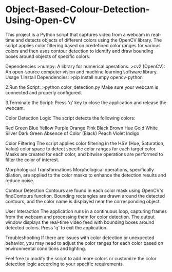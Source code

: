 # Object-Based-Colour-Detection-Using-Open-CV
 This project is a Python script that captures video from a webcam in real-time and detects objects of different colors using the OpenCV library. The script applies color filtering based on predefined color ranges for various colors and then uses contour detection to identify and draw bounding boxes around objects of specific colors.

 Dependencies
    >numpy: A library for numerical operations.
    >cv2 (OpenCV): An open-source computer vision and machine learning software library.
Usage
 1.Install Dependencies:
    >pip install numpy opencv-python

 2.Run the Script:
    >python color_detection.py
   Make sure your webcam is connected and properly configured.

 3.Terminate the Script:
   Press 'q' key to close the application and release the webcam.

Color Detection Logic
  The script detects the following colors:

  Red
  Green
  Blue
  Yellow
  Purple
  Orange
  Pink
  Black
  Brown
  Hue
  Gold
  White
  Silver
  Dark Green
  Absence of Color (Black)
  Peach
  Violet
  Indigo


Color Filtering
    The script applies color filtering in the HSV (Hue, Saturation, Value) color space to detect specific color ranges for each target color. Masks are created for each color, and bitwise operations are performed to filter the color of interest.

Morphological Transformations
    Morphological operations, specifically dilation, are applied to the color masks to enhance the detection results and reduce noise.

Contour Detection
    Contours are found in each color mask using OpenCV's findContours function. Bounding rectangles are drawn around the detected contours, and the color name is displayed near the corresponding object.

User Interaction
    The application runs in a continuous loop, capturing frames from the webcam and processing them for color detection. The output window displays the real-time video feed with bounding boxes around detected colors. Press 'q' to exit the application.

Troubleshooting
    If there are issues with color detection or unexpected behavior, you may need to adjust the color ranges for each color based on environmental conditions and lighting.

Feel free to modify the script to add more colors or customize the color detection logic according to your specific requirements.
